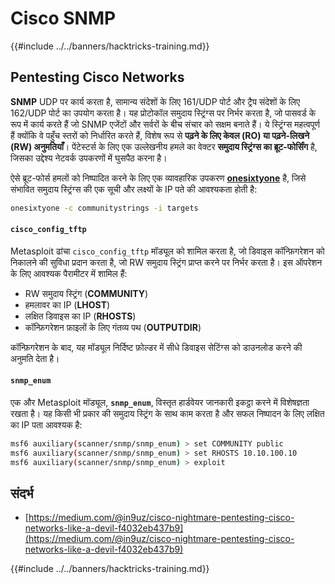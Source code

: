# Cisco SNMP

{{#include ../../banners/hacktricks-training.md}}

## Pentesting Cisco Networks

**SNMP** UDP पर कार्य करता है, सामान्य संदेशों के लिए 161/UDP पोर्ट और ट्रैप संदेशों के लिए 162/UDP पोर्ट का उपयोग करता है। यह प्रोटोकॉल समुदाय स्ट्रिंग्स पर निर्भर करता है, जो पासवर्ड के रूप में कार्य करते हैं जो SNMP एजेंटों और सर्वरों के बीच संचार को सक्षम बनाते हैं। ये स्ट्रिंग्स महत्वपूर्ण हैं क्योंकि वे पहुँच स्तरों को निर्धारित करते हैं, विशेष रूप से **पढ़ने के लिए केवल (RO) या पढ़ने-लिखने (RW) अनुमतियाँ**। पेंटेस्टर्स के लिए एक उल्लेखनीय हमले का वेक्टर **समुदाय स्ट्रिंग्स का ब्रूट-फोर्सिंग** है, जिसका उद्देश्य नेटवर्क उपकरणों में घुसपैठ करना है।

ऐसे ब्रूट-फोर्स हमलों को निष्पादित करने के लिए एक व्यावहारिक उपकरण [**onesixtyone**](https://github.com/trailofbits/onesixtyone) है, जिसे संभावित समुदाय स्ट्रिंग्स की एक सूची और लक्ष्यों के IP पते की आवश्यकता होती है:
```bash
onesixtyone -c communitystrings -i targets
```
#### `cisco_config_tftp`

Metasploit ढांचा `cisco_config_tftp` मॉड्यूल को शामिल करता है, जो डिवाइस कॉन्फ़िगरेशन को निकालने की सुविधा प्रदान करता है, जो RW समुदाय स्ट्रिंग प्राप्त करने पर निर्भर करता है। इस ऑपरेशन के लिए आवश्यक पैरामीटर में शामिल हैं:

- RW समुदाय स्ट्रिंग (**COMMUNITY**)
- हमलावर का IP (**LHOST**)
- लक्षित डिवाइस का IP (**RHOSTS**)
- कॉन्फ़िगरेशन फ़ाइलों के लिए गंतव्य पथ (**OUTPUTDIR**)

कॉन्फ़िगरेशन के बाद, यह मॉड्यूल निर्दिष्ट फ़ोल्डर में सीधे डिवाइस सेटिंग्स को डाउनलोड करने की अनुमति देता है।

#### `snmp_enum`

एक और Metasploit मॉड्यूल, **`snmp_enum`**, विस्तृत हार्डवेयर जानकारी इकट्ठा करने में विशेषज्ञता रखता है। यह किसी भी प्रकार की समुदाय स्ट्रिंग के साथ काम करता है और सफल निष्पादन के लिए लक्षित का IP पता आवश्यक है:
```bash
msf6 auxiliary(scanner/snmp/snmp_enum) > set COMMUNITY public
msf6 auxiliary(scanner/snmp/snmp_enum) > set RHOSTS 10.10.100.10
msf6 auxiliary(scanner/snmp/snmp_enum) > exploit
```
## संदर्भ

- [https://medium.com/@in9uz/cisco-nightmare-pentesting-cisco-networks-like-a-devil-f4032eb437b9](https://medium.com/@in9uz/cisco-nightmare-pentesting-cisco-networks-like-a-devil-f4032eb437b9)


{{#include ../../banners/hacktricks-training.md}}

